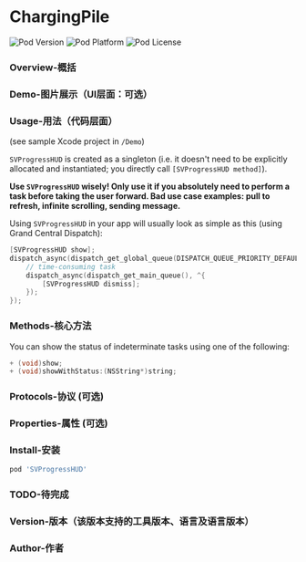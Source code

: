 ChargingPile
=================

![Pod Version](https://img.shields.io/cocoapods/v/SVProgressHUD.svg?style=flat)
![Pod Platform](https://img.shields.io/cocoapods/p/SVProgressHUD.svg?style=flat)
![Pod License](https://img.shields.io/cocoapods/l/SVProgressHUD.svg?style=flat)

### Overview-概括

### Demo-图片展示（UI层面：可选）

### Usage-用法（代码层面）

(see sample Xcode project in `/Demo`)

`SVProgressHUD` is created as a singleton (i.e. it doesn't need to be explicitly allocated and instantiated; you directly call `[SVProgressHUD method]`).

**Use `SVProgressHUD` wisely! Only use it if you absolutely need to perform a task before taking the user forward. Bad use case examples: pull to refresh, infinite scrolling, sending message.**

Using `SVProgressHUD` in your app will usually look as simple as this (using Grand Central Dispatch):

```objective-c
[SVProgressHUD show];
dispatch_async(dispatch_get_global_queue(DISPATCH_QUEUE_PRIORITY_DEFAULT, 0), ^{
    // time-consuming task
    dispatch_async(dispatch_get_main_queue(), ^{
        [SVProgressHUD dismiss];
    });
});
```

### Methods-核心方法

You can show the status of indeterminate tasks using one of the following:

```objective-c
+ (void)show;
+ (void)showWithStatus:(NSString*)string;
```

### Protocols-协议 (可选)

### Properties-属性 (可选)

### Install-安装

```ruby
pod 'SVProgressHUD'
```

### TODO-待完成

### Version-版本（该版本支持的工具版本、语言及语言版本）

### Author-作者
